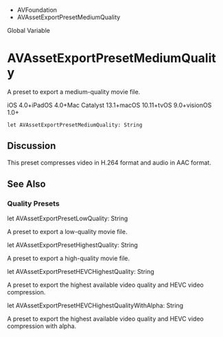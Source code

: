 

- AVFoundation
-  AVAssetExportPresetMediumQuality 

Global Variable

# AVAssetExportPresetMediumQuality

A preset to export a medium-quality movie file.

iOS 4.0+iPadOS 4.0+Mac Catalyst 13.1+macOS 10.11+tvOS 9.0+visionOS 1.0+

``` source
let AVAssetExportPresetMediumQuality: String
```

## Discussion

This preset compresses video in H.264 format and audio in AAC format.

## See Also

### Quality Presets

let AVAssetExportPresetLowQuality: String

A preset to export a low-quality movie file.

let AVAssetExportPresetHighestQuality: String

A preset to export a high-quality movie file.

let AVAssetExportPresetHEVCHighestQuality: String

A preset to export the highest available video quality and HEVC video compression.

let AVAssetExportPresetHEVCHighestQualityWithAlpha: String

A preset to export the highest available video quality and HEVC video compression with alpha.

